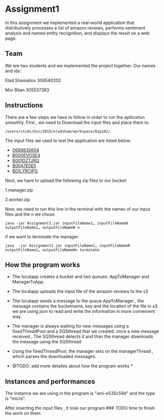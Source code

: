 # Assignment1
In this assignment we implemented a real-world application that distributively processes a list of amazon reviews, performs sentiment analysis and named entity recognition, and displays the result on a web page.

## Team
We are two students and we implemented the project together.
Our names and ids:

Elad Shamailov 308540202

Mor Bitan 305537383
## Instructions 
There are a few steps we have to follow in order to run the apllication smoothly.
First , we need to Download the input files and place them in:
```
/users/studs/bsc/2015/eladsham/workspace/Dsp181/
```
The input files we used to test the application are listed below:

* [0689835604](https://www.cs.bgu.ac.il/~dsp181/wiki.files/0689835604)
* [B000EVOSE4](https://www.cs.bgu.ac.il/~dsp181/wiki.files/B000EVOSE4)
* [B001DZTJRQ](https://www.cs.bgu.ac.il/~dsp181/wiki.files/B001DZTJRQ)
* [B0047E0EII](https://www.cs.bgu.ac.il/~dsp181/wiki.files/B0047E0EII)
* [B01LYRCIPG](https://www.cs.bgu.ac.il/~dsp181/wiki.files/B01LYRCIPG)

Next, we have to upload the following zip files to our bucket:

1.manager.zip

2.worker.zip

Now, we need to run this line in the terminal with the names of our input files and the n we chose.
```
java -jar Assignment1.jar inputFileName1… inputFileNameN outputFileName1… outputFileNameN n
```
 if we want to terminate the manager:
 ```
 java  -jar Assignment1.jar inputFileName1… inputFileNameN outputFileName1… outputFileNameNn terminate
```

## How the program works
* The localapp creates a bucket and two queues: AppToManager and ManagerToApp.
* The localapp uploads the input file of the amazon reviews to the s3
* The localapp sends a message to the queue AppToManager , the message contains the bucketname, key and the location of the file in s3.
we are using json to read and write the information in more convenient way.
* The manager is always waiting for new messages using a fixedThreadPool and a SQSthread that we created. once a new message received ,
The SQSthread detects it and than the manager downloads the message using the SQSthread
* Using the fixedThreadPool, the manager sets on the managerThread , which parses the downloaded messages.

* @TODO: add more detailes about how the program works *


## Instances and performances
The instance we are using in the program is "ami-e535c59d" and the type is "micro".

After inserting the input files , it took our program ### TODO time to finish the work on them

